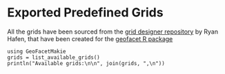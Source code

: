 # Exported Predefined Grids

All the grids have been sourced from the [grid designer repository](https://github.com/hafen/grid-designer) by Ryan Hafen, that have been created for the [geofacet R package](https://hafen.github.io/geofacet/)

```@example
using GeoFacetMakie
grids = list_available_grids()
println("Available grids:\n\n", join(grids, ",\n"))
```
